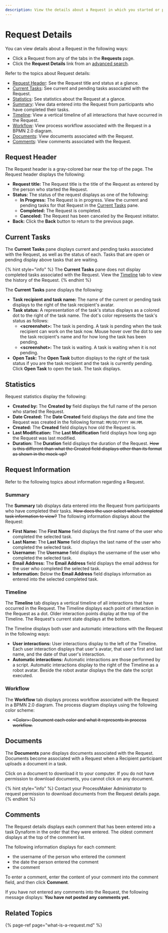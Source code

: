 ```yaml
---
description: View the details about a Request in which you started or participated.
---
```


# Request Details

You can view details about a Request in the following ways:

* Click a Request from any of the tabs in the **Requests** page.
* Click the **Request Details** link from an [advanced search](search-for-a-request.md#advanced-search).

Refer to the topics about Request details:

* [Request Header](request-details.md#request-header): See the Request title and status at a glance.
* [Current Tasks](request-details.md#current-tasks): See current and pending tasks associated with the Request.
* [Statistics](request-details.md#statistics): See statistics about the Request at a glance.
* [Summary](request-details.md#summary): View data entered into the Request from participants who have completed their tasks.
* [Timeline](request-details.md#timeline): View a vertical timeline of all interactions that have occurred in the Request.
* [Workflow](request-details.md#workflow): View process workflow associated with the Request in a BPMN 2.0 diagram.
* [Documents](request-details.md#documents): View documents associated with the Request.
* [Comments](request-details.md#comments): View comments associated with the Request.

## Request Header

The Request header is a gray-colored bar near the top of the page. The Request header displays the following:

* **Request title:** The Request title is the title of the Request as entered by the person who started the Request.
* **Status:** The status of the request displays as one of the following:
  * **In Progress:** The Request is in progress. View the current and pending tasks for that Request in the [Current Tasks](request-details.md#current-tasks) pane.
  * **Completed:** The Request is completed.
  * **Canceled:** The Request has been canceled by the Request initiator.
* **Back:** Click the **Back** button to return to the previous page.

## Current Tasks

The **Current Tasks** pane displays current and pending tasks associated with the Request, as well as the status of each. Tasks that are open or pending display above tasks that are waiting.

{% hint style="info" %}
The **Current Tasks** pane does not display completed tasks associated with the Request. View the [Timeline](request-details.md#request-timeline) tab to view the history of the Request.
{% endhint %}

The **Current Tasks** pane displays the following:

* **Task recipient and task name:** The name of the current or pending task displays to the right of the task recipient's avatar.
* **Task status:** A representation of the task's status displays as a colored dot to the right of the task name. The dot's color represents the task's status as follows:
  * **&lt;screenshot&gt;:** The task is pending. A task is pending when the task recipient can work on the task now. Mouse hover over the dot to see the task recipient's name and for how long the task has been pending.
  * **&lt;screenshot&gt;:** The task is waiting. A task is waiting when it is not pending.
* **Open Task:** The **Open Task** button displays to the right of the task status if you are the task recipient and the task is currently pending. Click **Open Task** to open the task. The task displays.

## Statistics

Request statistics display the following:

* **Created by:** The **Created by** field displays the full name of the person who started the Request.
* **Date Created:** The **Date Created** field displays the date and time the Request was created in the following format: `MM/DD/YYYY HH:MM`.
* **Created:** The **Created** field displays how old the Request is.
* **Last Modification:** The **Last Modification** field displays how long ago the Request was last modified.
* **Duration:** The **Duration** field displays the duration of the Request. ~~How is this different than what the Created field displays other than its format as shown in the mock-up?~~

## Request Information

Refer to the following topics about information regarding a Request.

### Summary

The **Summary** tab displays data entered into the Request from participants who have completed their tasks. ~~How does the user select which completed task information to view?~~ The following information displays about the Request:

* **First Name:** The **First Name** field displays the first name of the user who completed the selected task.
* **Last Name:** The **Last Name** field displays the last name of the user who completed the selected task.
* **Username:** The **Username** field displays the username of the user who completed the selected task.
* **Email Address:** The **Email Address** field displays the email address for the user who completed the selected task.
* **Information:** Below the **Email Address** field displays information as entered into the selected completed task.

### Timeline

The **Timeline** tab displays a vertical timeline of all interactions that have occurred in the Request. The Timeline displays each point of interaction in the Request as a dot. Older interaction points display at the top of the Timeline. The Request's current state displays at the bottom.

The Timeline displays both user and automatic interactions with the Request in the following ways:

* **User interactions:** User interactions display to the left of the Timeline. Each user interaction displays that user's avatar, that user's first and last name, and the date of that user's interaction.
* **Automatic interactions:** Automatic interactions are those performed by a script. Automatic interactions display to the right of the Timeline as a robot avatar. Beside the robot avatar displays the the date the script executed.

### Workflow

The **Workflow** tab displays process workflow associated with the Request in a BPMN 2.0 diagram. The process diagram displays using the following color scheme:

* ~~&lt;Color&gt;: Document each color and what it represents in process workflow.~~

## Documents

The **Documents** pane displays documents associated with the Request. Documents become associated with a Request when a Recipient participant uploads a document in a task.

Click on a document to download it to your computer. If you do not have permission to download documents, you cannot click on any document.

{% hint style="info" %}
Contact your ProcessMaker Administrator to request permission to download documents from the Request details page.
{% endhint %}

## Comments

The Request details displays each comment that has been entered into a task Dynaform in the order that they were entered. The oldest comment displays at the top of the comment list.

The following information displays for each comment:

* the username of the person who entered the comment
* the date the person entered the comment
* the comment

To enter a comment, enter the content of your comment into the comment field, and then click **Comment**.

If you have not entered any comments into the Request, the following message displays: **You have not posted any comments yet.**

## Related Topics

{% page-ref page="what-is-a-request.md" %}


